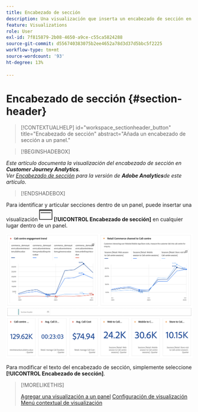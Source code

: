 ```yaml
---
title: Encabezado de sección
description: Una visualización que inserta un encabezado de sección en el proyecto de Workspace.
feature: Visualizations
role: User
exl-id: 7f815879-2b08-4650-a9ce-c55ca5824288
source-git-commit: d556740383075b2ee4652a78d3d37d5bbc5f2225
workflow-type: tm+mt
source-wordcount: '93'
ht-degree: 13%

---
```


# Encabezado de sección {#section-header}

<!-- markdownlint-disable MD034 -->

>[!CONTEXTUALHELP]
>id="workspace_sectionheader_button"
>title="Encabezado de sección"
>abstract="Añada un encabezado de sección a un panel."

<!-- markdownlint-enable MD034 -->


>[!BEGINSHADEBOX]


*Este artículo documenta la visualización del encabezado de sección en **Customer Journey Analytics**.<br/>Ver [Encabezado de sección](https://experienceleague.adobe.com/en/docs/analytics/analyze/analysis-workspace/visualizations/section-header) para la versión de **Adobe Analytics**de este artículo.*

>[!ENDSHADEBOX]

Para identificar y articular secciones dentro de un panel, puede insertar una visualización ![PageRule](/help/assets/icons/PageRule.svg) **[!UICONTROL Encabezado de sección]** en cualquier lugar dentro de un panel.

![Encabezado de sección](/help/analysis-workspace/visualizations/assets/section-header.png)

Para modificar el texto del encabezado de sección, simplemente seleccione **[!UICONTROL Encabezado de sección]**.


>[!MORELIKETHIS]
>
>[Agregar una visualización a un panel](/help/analysis-workspace/visualizations/freeform-analysis-visualizations.md#add-visualizations-to-a-panel)
>[Configuración de visualización](/help/analysis-workspace/visualizations/freeform-analysis-visualizations.md#settings)
>[Menú contextual de visualización ](/help/analysis-workspace/visualizations/freeform-analysis-visualizations.md#context-menu)
>
